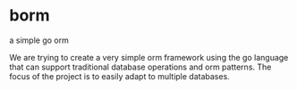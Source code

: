 # borm
a simple go orm

We are trying to create a very simple orm framework using the go language that can support traditional database operations and orm patterns. The focus of the project is to easily adapt to multiple databases.
